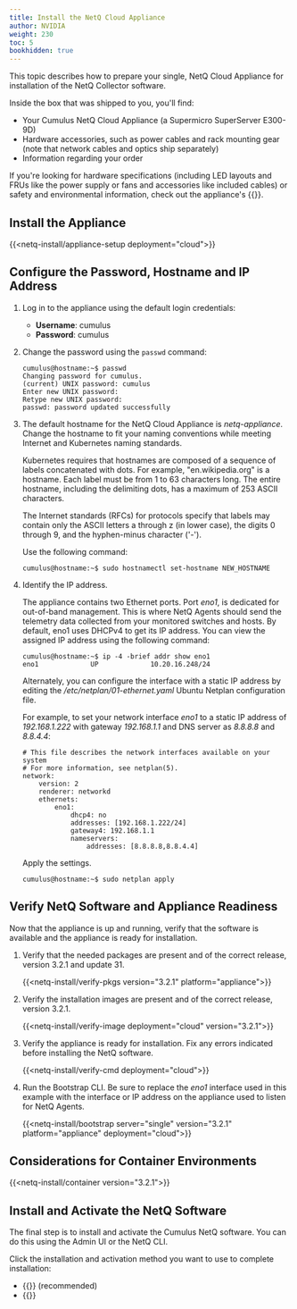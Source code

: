 ```yaml
---
title: Install the NetQ Cloud Appliance
author: NVIDIA
weight: 230
toc: 5
bookhidden: true
---
```

This topic describes how to prepare your single, NetQ Cloud Appliance for installation of the NetQ Collector software.

Inside the box that was shipped to you, you'll find:

- Your Cumulus NetQ Cloud Appliance (a Supermicro SuperServer E300-9D)
- Hardware accessories, such as power cables and rack mounting gear (note that network cables and optics ship separately)
- Information regarding your order

If you're looking for hardware specifications (including LED layouts and FRUs like the power supply or fans and accessories like included cables) or safety and environmental information, check out the appliance's {{<exlink url="https://www.supermicro.com/manuals/superserver/mini-itx/MNL-2094.pdf" text="user manual">}}.

## Install the Appliance

{{<netq-install/appliance-setup deployment="cloud">}}

## Configure the Password, Hostname and IP Address

1. Log in to the appliance using the default login credentials:

    - **Username**: cumulus
    - **Password**: cumulus

2. Change the password using the `passwd` command:

    ```
    cumulus@hostname:~$ passwd
    Changing password for cumulus.
    (current) UNIX password: cumulus
    Enter new UNIX password:
    Retype new UNIX password:
    passwd: password updated successfully
    ```

3. The default hostname for the NetQ Cloud Appliance is *netq-appliance*. Change the hostname to fit your naming conventions while meeting Internet and Kubernetes naming standards.

    Kubernetes requires that hostnames are composed of a sequence of labels concatenated with dots. For example, "en.wikipedia.org" is a hostname. Each label must be from 1 to 63 characters long. The entire hostname, including the delimiting dots, has a maximum of 253 ASCII characters.

    The Internet standards (RFCs) for protocols specify that labels may contain only the ASCII letters a through z (in lower case), the digits 0 through 9, and the hyphen-minus character ('-').

    Use the following command:

    ```
    cumulus@hostname:~$ sudo hostnamectl set-hostname NEW_HOSTNAME
    ```

4. Identify the IP address.

    The appliance contains two Ethernet ports. Port *eno1*, is dedicated for out-of-band management. This is where NetQ Agents should send the telemetry data collected from your monitored switches and hosts. By default, eno1 uses DHCPv4 to get its IP address. You can view the assigned IP address using the following command:

    ```
    cumulus@hostname:~$ ip -4 -brief addr show eno1
    eno1             UP             10.20.16.248/24
    ```

    Alternately, you can configure the interface with a static IP address by editing the */etc/netplan/01-ethernet.yaml* Ubuntu Netplan configuration file.

    For example, to set your network interface *eno1* to a static IP address of *192.168.1.222* with gateway *192.168.1.1* and DNS server as *8.8.8.8* and *8.8.4.4*:

    ```
    # This file describes the network interfaces available on your system
    # For more information, see netplan(5).
    network:
        version: 2
        renderer: networkd
        ethernets:
            eno1:
                dhcp4: no
                addresses: [192.168.1.222/24]
                gateway4: 192.168.1.1
                nameservers:
                    addresses: [8.8.8.8,8.8.4.4]
    ```

    Apply the settings.

    ```
    cumulus@hostname:~$ sudo netplan apply
    ```

## Verify NetQ Software and Appliance Readiness

Now that the appliance is up and running, verify that the software is available and the appliance is ready for installation.

1. Verify that the needed packages are present and of the correct release, version 3.2.1 and update 31.

    {{<netq-install/verify-pkgs version="3.2.1" platform="appliance">}}

2. Verify the installation images are present and of the correct release, version 3.2.1.

    {{<netq-install/verify-image deployment="cloud" version="3.2.1">}}

3. Verify the appliance is ready for installation. Fix any errors indicated before installing the NetQ software.

    {{<netq-install/verify-cmd deployment="cloud">}}

4. Run the Bootstrap CLI. Be sure to replace the *eno1* interface used in this example with the interface or IP address on the appliance used to listen for NetQ Agents.

    {{<netq-install/bootstrap server="single" version="3.2.1" platform="appliance" deployment="cloud">}}

## Considerations for Container Environments

{{<netq-install/container version="3.2.1">}}

## Install and Activate the NetQ Software

The final step is to install and activate the Cumulus NetQ software.  You can do this using the Admin UI or the NetQ CLI.

Click the installation and activation method you want to use to complete installation:

- {{<link title="Install NetQ Using the Admin UI" text="Use the Admin UI">}} (recommended)
- {{<link title="Install NetQ Using the CLI" text="Use the CLI">}}